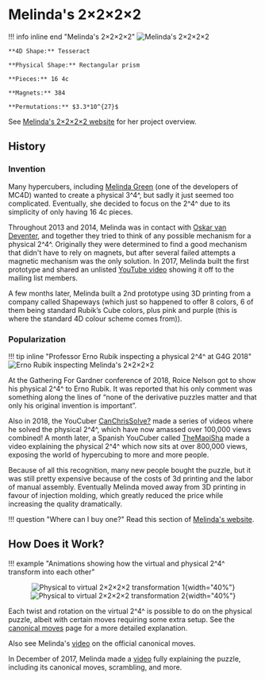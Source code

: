 # Melinda's 2×2×2×2

!!! info inline end "Melinda's 2×2×2×2"
    ![Melinda's 2×2×2×2](https://assets.hypercubing.xyz/img/phys/melinda_2x2x2x2_render.png)

    **4D Shape:** Tesseract

    **Physical Shape:** Rectangular prism

    **Pieces:** 16 4c

    **Magnets:** 384

    **Permutations:** $3.3*10^{27}$

See [Melinda's 2×2×2×2 website](https://superliminal.com/cube/2x2x2x2/) for her project overview.

## History

### Invention
Many hypercubers, including [Melinda Green](https://superliminal.com/) (one of the developers of MC4D) wanted to create a physical 3^4^, but sadly it just seemed too complicated. Eventually, she decided to focus on the 2^4^ due to its simplicity of only having 16 4c pieces.

Throughout 2013 and 2014, Melinda was in contact with [Oskar van Deventer](https://oskarvandeventer.nl/), and together they tried to think of any possible mechanism for a physical 2^4^. Originally they were determined to find a good mechanism that didn't have to rely on magnets, but after several failed attempts a magnetic mechanism was the only solution. In 2017, Melinda built the first prototype and shared an unlisted [YouTube video](https://www.youtube.com/watch?v=Asx653BGDWA) showing it off to the mailing list members.

A few months later, Melinda built a 2nd prototype using 3D printing from a company called Shapeways (which just so happened to offer 8 colors, 6 of them being standard Rubik’s Cube colors, plus pink and purple (this is where the standard 4D colour scheme comes from)).

### Popularization
!!! tip inline "Professor Erno Rubik inspecting a physical 2^4^ at G4G 2018"
    ![Erno Rubik inspecting Melinda's 2×2×2×2](https://assets.hypercubing.xyz/img/phys/melinda_2x2x2x2_erno_inspects.jpg)

At the Gathering For Gardner conference of 2018, Roice Nelson got to show his physical 2^4^ to Erno Rubik. It was reported that his only comment was something along the lines of “none of the derivative puzzles matter and that only his original invention is important”.

Also in 2018, the YouCuber [CanChrisSolve?](https://www.youtube.com/@CanChrisSolve) made a series of videos where he solved the physical 2^4^, which have now amassed over 100,000 views combined! A month later, a Spanish YouCuber called [TheMaoiSha](https://www.youtube.com/@TheMaoiSha) made a video explaining the physical 2^4^ which now sits at over 800,000 views, exposing the world of hypercubing to more and more people.

Because of all this recognition, many new people bought the puzzle, but it was still pretty expensive because of the costs of 3d printing and the labor of manual assembly. Eventually Melinda moved away from 3D printing in favour of injection molding, which greatly reduced the price while increasing the quality dramatically.

!!! question "Where can I buy one?"
    Read this section of [Melinda's website](https://superliminal.com/cube/2x2x2x2/#how).


## How Does it Work?

!!! example "Animations showing how the virtual and physical 2^4^ transform into each other"
    <center>
    ![Physical to virtual 2×2×2×2 transformation 1](https://assets.hypercubing.xyz/img/phys/melinda_2x2x2x2_anim1.gif){width="40%"}
    ![Physical to virtual 2×2×2×2 transformation 2](https://assets.hypercubing.xyz/img/phys/melinda_2x2x2x2_anim2.gif){width="40%"}
    </center>

Each twist and rotation on the virtual 2^4^ is possible to do on the physical puzzle, albeit with certain moves requiring some extra setup. See the [canonical moves](/puzzles/physical/2x2x2x2/canonical-moves.md) page for a more detailed explanation.

Also see Melinda's [video](https://www.youtube.com/watch?v=DzRH8BOJL8Q) on the official canonical moves.

In December of 2017, Melinda made a [video](https://www.youtube.com/watch?v=_D4m1Kit3TI) fully explaining the puzzle, including its canonical moves, scrambling, and more.
